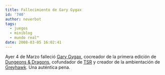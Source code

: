 ```yaml
---
title: Fallecimiento de Gary Gygax
id: '740'
author: neverbot
tags:
  - juegos
  - miniblog
  - mundo real™
date: 2008-03-05 16:02:41
---
```


Ayer 4 de Marzo falleció [Gary Gygax](http://en.wikipedia.org/wiki/Gary_Gygax), cocreador de la primera edición de [Dungeons & Dragons](http://en.wikipedia.org/wiki/Dungeons_%26_Dragons), cofundador de [TSR](http://en.wikipedia.org/wiki/TSR%2C_Inc.) y creador de la ambientación de [Greyhawk](http://en.wikipedia.org/wiki/Castle_Greyhawk). Una auténtica pena.